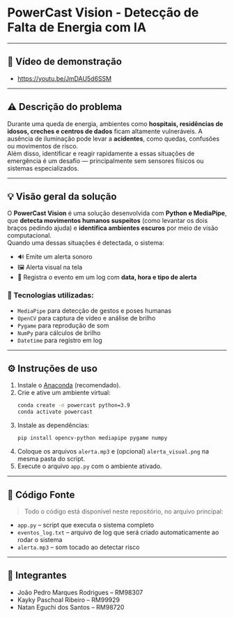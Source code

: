 ```markdown
```
# PowerCast Vision - Detecção de Falta de Energia com IA

---

## :movie_camera: Vídeo de demonstração
* https://youtu.be/JmDAU5d6SSM

---

## :warning: Descrição do problema

Durante uma queda de energia, ambientes como **hospitais, residências de idosos, creches e centros de dados** ficam altamente vulneráveis. A ausência de iluminação pode levar a **acidentes**, como quedas, confusões ou movimentos de risco.  
Além disso, identificar e reagir rapidamente a essas situações de emergência é um desafio — principalmente sem sensores físicos ou sistemas especializados.

---

## :bulb: Visão geral da solução

O **PowerCast Vision** é uma solução desenvolvida com **Python e MediaPipe**, que **detecta movimentos humanos suspeitos** (como levantar os dois braços pedindo ajuda) e **identifica ambientes escuros** por meio de visão computacional.  
Quando uma dessas situações é detectada, o sistema:

- 🔊 Emite um alerta sonoro
- 🖼️ Alerta visual na tela
- 📝 Registra o evento em um log com **data, hora e tipo de alerta**

### 🧪 Tecnologias utilizadas:
- `MediaPipe` para detecção de gestos e poses humanas
- `OpenCV` para captura de vídeo e análise de brilho
- `Pygame` para reprodução de som
- `NumPy` para cálculos de brilho
- `Datetime` para registro em log

---

## :gear: Instruções de uso

1. Instale o [Anaconda](https://www.anaconda.com/download) (recomendado).
2. Crie e ative um ambiente virtual:
   ```bash
   conda create -n powercast python=3.9
   conda activate powercast
   ```
3. Instale as dependências:
   ```bash
   pip install opencv-python mediapipe pygame numpy
   ```
4. Coloque os arquivos `alerta.mp3` e (opcional) `alerta_visual.png` na mesma pasta do script.
5. Execute o arquivo `app.py` com o ambiente ativado.

---

## :file_folder: Código Fonte

> Todo o código está disponível neste repositório, no arquivo principal:

- `app.py` – script que executa o sistema completo
- `eventos_log.txt` – arquivo de log que será criado automaticamente ao rodar o sistema
- `alerta.mp3` – som tocado ao detectar risco

---

## 👥 Integrantes

- João Pedro Marques Rodrigues – RM98307  
- Kayky Paschoal Ribeiro – RM99929  
- Natan Eguchi dos Santos – RM98720
```

